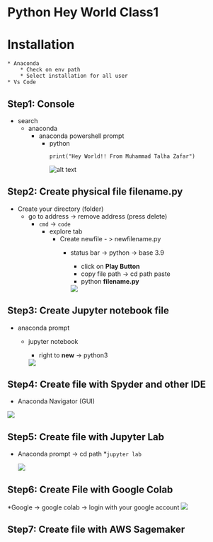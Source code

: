 # Python Hey World Class1
# Installation
    * Anaconda
        * Check on env path
        * Select installation for all user
    * Vs Code

## Step1: Console
* search
    * anaconda
        * anaconda powershell prompt
            * python
                ```
                print("Hey World!! From Muhammad Talha Zafar")
                ```
                ![alt text](step1.jpg)

## Step2: Create physical file filename.py
* Create your directory (folder)	
	* go to address -> remove address (press delete)
		* `cmd` -> `code`
			* explore tab
				* Create newfile - > newfilename.py
					* status bar -> python -> base 3.9
						* click on **Play Button**
						* copy file path -> cd path paste
						* python **filename.py**

                        <img src="../step2.jpg">

## Step3: Create Jupyter notebook file
* anaconda prompt
	* jupyter notebook
		* right to **new** -> python3

        <img src="../step3.jpg">

## Step4: Create file with Spyder and other IDE
* Anaconda Navigator (GUI)

<img src="../step4.jpg">

## Step5: Create file with Jupyter Lab
* Anaconda prompt -> cd path
	*`jupyter lab`

    <img src="../step5.jpg">

## Step6: Create File with Google Colab
*Google -> google colab -> login with your google account
<img src="../step6.jpg">

## Step7: Create file with AWS Sagemaker

